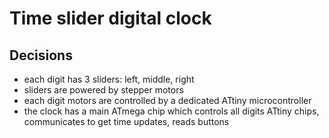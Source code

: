 Time slider digital clock
=========================

Decisions
---------

* each digit has 3 sliders: left, middle, right
* sliders are powered by stepper motors
* each digit motors are controlled by a dedicated ATtiny microcontroller
* the clock has a main ATmega chip which controls all digits ATtiny chips, communicates to get time updates, reads buttons

